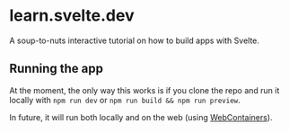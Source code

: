 # learn.svelte.dev

A soup-to-nuts interactive tutorial on how to build apps with Svelte.

## Running the app

At the moment, the only way this works is if you clone the repo and run it locally with `npm run dev` or `npm run build && npm run preview`.

In future, it will run both locally and on the web (using [WebContainers](https://blog.stackblitz.com/posts/introducing-webcontainers/)).
